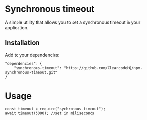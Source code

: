 # Synchronous timeout

A simple utility that allows you to set a synchronous timeout in your application.

## Installation

Add to your dependencies:

```
"dependencies": {
    "synchronous-timeout": "https://github.com/ClearcodeHQ/npm-synchronous-timeout.git"
}
```

# Usage

```
const timeout = require("sychronous-timeout");
await timeout(5000); //set in miliseconds
```